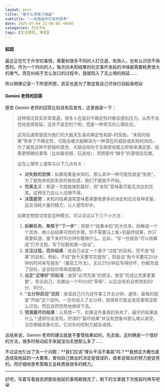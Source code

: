 ```yaml
---
layout: post
title: "是什么导致了拖延"
subtitle: "——在拖延中引发的思考"
date: 2025-07-04 21:00:00 +0800
categories: 时光手札
tags: [生活感悟, 随笔]
---
```


#### 起因

最近正在忙于升学的事情，需要和很多不同的人打交道，有熟人，也有认识但不熟悉的。作为一个内向的人，每次向未知结果的社交事件发起的冲锋都需要耗费很大的勇气。而在纠结于怎么张口的过程中，我就陷入了无止境的拖延……

所以稍微记录一下所思所想，其实也是为了敦促我自己尽快行动起来吧😃

#### Gemini 老师的回答

感觉 Gemini 老师的回答比较具有启发性，这里摘录一下：

>这种情况其实非常普遍，很多人在面对不确定性时都会感到压力，从而不自觉地选择拖延。这并不是您的个例，而是一种常见的心理反应。
>
>这背后通常是因为我们的大脑天生喜欢确定性和即-时奖励。“未知的结果”带来了不确定性，可能会被大脑解读为一种潜在的威胁或失败的风险。为了避免这种不舒服的感觉，大脑会倾向于去做那些能立即带来满足感、结果更明确的事情（比如看视频、玩游戏），而把那件“棘手”的事情往后推。
>
>这在心理学上通常与以下几点有关：
>
>* **对失败的恐惧**：如果结果是未知的，那么其中一种可能性就是“失败”。为了避免体验到失败的挫败感，我们干脆就不开始。
>* **完美主义**：希望一次就能做到最好，但“未知”意味着可能无法达到完美。这种压力会让人动弹不得。
>* **决策疲劳**：未知的结果通常意味着需要做更多的决定和应对各种变量，这会消耗大量的精力，让人望而却步。
>
>如果您想尝试改变这种模式，可以试试以下几个小方法：
>
>1. **拆解任务，聚焦于“下一步”**：把那个“结果未知”的大任务，拆解成一个个具体、微小且结果可控的步骤。你不需要马上看>到最终结果，你只需要知道，接下来的10分钟你要做什么。比如，“写一份报告”可以拆解成“打开文档，写下标题和第一段话”。
>2. **关注过程，而非结果**：给自己设定一个基于“过程”的目标，而不是“结果”的目标。例如，不说“我今天要写完报告”，而是说“我今天要花25分钟的时间来写报告”（番茄工作法）。无论25分钟后写得好坏，你都完成了目标，这会给你带来成就感。
>3. **设定“足够好”的标准**：放弃“必须完美”的想法，接受“完成比完美更重要”。告诉自己，先做出一个60分的“草稿”，以后总有机会修改到80分、90分。
>4. **“五分钟启动”法则**：承诺自己只为这件事工作五分钟。通常，最难的就是“开始”这个动作。一旦你投入了五分钟，就很有可能会发现事情没那么可怕，然后自然而然地继续下去。
>5. **预演最坏的结果**：认真想一下，如果这件事真的失败了，最坏的结果是什么？通常你会发现，所谓的“最坏结果”并没有想象中那么难以承受。当恐惧被具象化后，它对你的控制力就会减弱。

总结来说，Gemini 老师的建议就是不要管结果如何，先去做。这的确是一个很好的方法，很多时候动起手来就没功夫想那么多了……

不过这也引出了另一个问题：**我们应该“埋头干活不看路”吗？**我想这大概也是造成我拖延的一大要素，害怕自己做出的决定是错误的，或者说做出的努力是徒劳的。而仔细地思考策略又会耗费我很多的精力。

---

好吧，写着写着就去把那些拖延的事情都做完了，剩下的文章就下次拖延时再写吧😀
